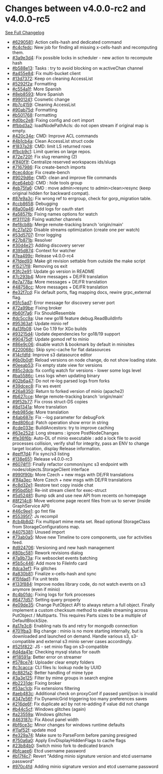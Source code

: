 # Changes between v4.0.0-rc2 and v4.0.0-rc5

[See Full Changelog](https://github.com/pydio/cells/compare/v4.0.0-rc2...v4.0.0-rc5)

- [#6290581](https://github.com/pydio/cells/commit/6290581785f2f2509f61679b7c22c146821fca65): Action cells-hash and dedicated command
- [#c4cfedc](https://github.com/pydio/cells/commit/c4cfedc389d96f5d8fc14c2376cf7e59620aec84): New job for finding all missing x-cells-hash and recomputing them.
- [#3a9e3d4](https://github.com/pydio/cells/commit/3a9e3d4642ee2f3ad666b7dcd71d6397e9ae43b9): Fix possible locks in scheduler - new action to recompute hash
- [#b588e13](https://github.com/pydio/cells/commit/b588e1320b07cc1ca04b90b648aa85e20f2a35cb): Tasks : try to avoid blocking on w.activeChan channel
- [#a455e84](https://github.com/pydio/cells/commit/a455e84c1af0bcb67fc0b40c406bf578e0938aa2): Fix multi-bucket client
- [#13d7372](https://github.com/pydio/cells/commit/13d7372f5852df877e4251c5f93a5af56af99908): Keep on cleaning AccessList
- [#5292f2a](https://github.com/pydio/cells/commit/5292f2a1996752915187a8e08e7d6cc97750b0d1): Formatting
- [#c554a1f](https://github.com/pydio/cells/commit/c554a1fe7f433bd312acd23a6c64f5e2e5a037ff): More Spanish
- [#8eb8593](https://github.com/pydio/cells/commit/8eb8593208db9c20cd6cc5baccd3aa33c97cec15): More Spanish
- [#9901241](https://github.com/pydio/cells/commit/9901241c065466364c017b3fe40fbe28e5a31a61): Cosmetic change
- [#b7c4159](https://github.com/pydio/cells/commit/b7c4159c59fdec2a8efc590c0a9fe595fca5328c): Cleaning AccessList
- [#90ab75d](https://github.com/pydio/cells/commit/90ab75d04610df50bead7eeca085624e59f7c071): Formatting
- [#b501768](https://github.com/pydio/cells/commit/b5017680414f7df1b99d92253088af93b83547c9): Formatting
- [#d0bc2e8](https://github.com/pydio/cells/commit/d0bc2e8289b06def24634b056ad8c44e8cfc9263): Fixing config and cert import
- [#fbbd3a2](https://github.com/pydio/cells/commit/fbbd3a2752af2e48678b327a66a121a0323f47d2): loadNodePathAcls: do not open stream if original map is empty.
- [#420c34e](https://github.com/pydio/cells/commit/420c34e917e0af2e35db50ef8508d9719b74b9cd): CMD: Improve ACL commands
- [#4b1cb4a](https://github.com/pydio/cells/commit/4b1cb4a149ad48be9f35d67e001c37d83038aa1a): Clean AccessList struct code
- [#1837a28](https://github.com/pydio/cells/commit/1837a285cc8f2696cbac7eff50a8082caf1ffa38): CMD: limit LS returned rows
- [#fbcb9c1](https://github.com/pydio/cells/commit/fbcb9c17e15a063b9ec30b7f6b02c0f49321daee): Limit queries on large repos.
- [#72e720f](https://github.com/pydio/cells/commit/72e720f4876ae0057daddda55e6f9bdd296c3a5c): Fix slug renaming (2)
- [#1f40f1f](https://github.com/pydio/cells/commit/1f40f1f20c4ce983a6879291e8ee8a02b40bac6e): Centralize reserved workspaces ids/slugs
- [#7167986](https://github.com/pydio/cells/commit/7167986d542340c47c24dd08bf70c2a9fa4dec84): Fix create-bench imports
- [#cec4dce](https://github.com/pydio/cells/commit/cec4dce0128c3e93e7f682d5a06b4369d2ac43a9): Fix create-bench
- [#9029d6e](https://github.com/pydio/cells/commit/9029d6eff82b090256d05f4a93b04993008124da): CMD: clean and improve file commands
- [#ce64eb0](https://github.com/pydio/cells/commit/ce64eb04c7a49c8c9799afd208f1592348ce9816): CMD : hide tools group
- [#eb75fa6](https://github.com/pydio/cells/commit/eb75fa6b2d4902ed823b674f20c2181c5692b34e): CMD : move admin>resync to admin>clean>resync (keep original hidden for backward compat).
- [#87e9a3c](https://github.com/pydio/cells/commit/87e9a3c3cee893b859d7a0e98ff3ffde4fc28b27): Fix wrong ref to errgroup, check for gorp_migration table.
- [#ccb8658](https://github.com/pydio/cells/commit/ccb86588dd3e2ed0666193b7ad2e24e8f44f9e03): Debugging
- [#8a00a46](https://github.com/pydio/cells/commit/8a00a46a2224bf5bc25b8aa4396f77ea4de2b735): Add logs for oauth start
- [#a5857fb](https://github.com/pydio/cells/commit/a5857fbfc81ede490da768a4301224caf1db6d99): Fixing names options for watch
- [#f311128](https://github.com/pydio/cells/commit/f311128287b279f3d889ca2443fd372bbd6a21ce): Fixing watcher channels
- [#ef8cb8b](https://github.com/pydio/cells/commit/ef8cb8b0a5a7a010e008f36c075fc5f34fad6d09): Merge remote-tracking branch 'origin/main'
- [#c27a120](https://github.com/pydio/cells/commit/c27a120f1bb5a68113fe4ea249bd4aa6516fe986): Disable streams optimization (create one per watch)
- [#53d5707](https://github.com/pydio/cells/commit/53d5707fd2c748b28b35ed9067942bd13961aa12): Error logging
- [#27b871b](https://github.com/pydio/cells/commit/27b871bbdbc36f4a289190f6ad370a1f28650ea2): Resolver
- [#30d4e21](https://github.com/pydio/cells/commit/30d4e214d89ae0925b5f696a297a2a5a3ab2ae1d): Adding discovery server
- [#395d874](https://github.com/pydio/cells/commit/395d874e293a74ede908bcefd1bf4a10b72cf974): Context for watcher
- [#7ea499c](https://github.com/pydio/cells/commit/7ea499cb481572e4a166eb301ae51851a6671922): Release v4.0.0-rc4
- [#7fded93](https://github.com/pydio/cells/commit/7fded93da0a69b51557270128b275235e1f85a9c): Make git revision settable from outside the make script
- [#15217f8](https://github.com/pydio/cells/commit/15217f8f3f1b04a67975eededc40d447e4615e58): Removing os exit
- [#3fc2e91](https://github.com/pydio/cells/commit/3fc2e91fb974a26a3844ea21e8e9d3819b38bc68): Update go version in README
- [#7c293b4](https://github.com/pydio/cells/commit/7c293b466fdd29df275135d1fc592b9fff74be6d): More messages + DE/FR translation
- [#e7a778a](https://github.com/pydio/cells/commit/e7a778a0e2e0cf31f01367bc37f689c633e52c30): More messages + DE/FR translation
- [#48758cc](https://github.com/pydio/cells/commit/48758ccbd0d0d926a136093e42dcb2e2b1855938): More messages + DE/FR translation
- [#e32f7cd](https://github.com/pydio/cells/commit/e32f7cd953f8ea2c25215dba0bb40a0eeb5631f2): Fix default ports, flag mapping docs, rewire grpc_external flag.
- [#5fc5ad7](https://github.com/pydio/cells/commit/5fc5ad74056c966f64bde433e0fcc2ec54752a7e): Error message for discovery server port
- [#72a99be](https://github.com/pydio/cells/commit/72a99be0c5bab1c38834a518615ffec1bd57fa79): Fixing broker
- [#b60f7a6](https://github.com/pydio/cells/commit/b60f7a67612d5997f5bcc453e48c07fff74705df): Fix ShouldResemble
- [#dc5cc9a](https://github.com/pydio/cells/commit/dc5cc9ae98d22836b720da833938722d2b462835): Use new go18 feature debug.ReadBuildInfo
- [#95363af](https://github.com/pydio/cells/commit/95363afb3a889f0a8914cdda50792ec73f2e1590): Update minio ref
- [#a13fb08](https://github.com/pydio/cells/commit/a13fb082216bb634dac664f7baf405b863e418f1): Use Go 1.19 for XGo builds
- [#93215d4](https://github.com/pydio/cells/commit/93215d4e7bac582a430b11bb8b71bee276dbccd1): Update dependencies for go18/19 support
- [#90475df](https://github.com/pydio/cells/commit/90475df9fcd1523e7470d58ea0b65f1cdc46b99f): Update gomod ref to minio
- [#86e9c06](https://github.com/pydio/cells/commit/86e9c06b74f4c2347a757c156314ba235142b03a): disable watch & bookmark by default in minisites
- [#220068c](https://github.com/pydio/cells/commit/220068c77500f07b9571b29da324520bef4320d4): Skip sync-cache for flat datasources
- [#14cfdfd](https://github.com/pydio/cells/commit/14cfdfdd105f670b4996a2bf741f21852e09e3ef): Improve s3 datasource editor
- [#6b0b0df](https://github.com/pydio/cells/commit/6b0b0df440fbf84d0d3c2109ec2a4a12ef0498ad): Reload versions on node change, do not show loading state.
- [#0eeab53](https://github.com/pydio/cells/commit/0eeab531e9fc5fd2d31218cd553b06b2efed0b0e): Fix empty state view for versions
- [#85c2dcb](https://github.com/pydio/cells/commit/85c2dcb8451447c56a49830ea13a7da3e48d8196): fix config watch for versions - lower some logs level
- [#ba5586c](https://github.com/pydio/cells/commit/ba5586cc3431e5efadb883d25c559bac36a509b9): Less logs when updating binary
- [#02b6a47](https://github.com/pydio/cells/commit/02b6a47d7213dde4ef442769cd6eab1b73a59fb0): Do not re-log parsed logs from forks
- [#39dcec8](https://github.com/pydio/cells/commit/39dcec8c82d8332436984e70f1bb70c7ded6648f): Fix ws event
- [#26a8350](https://github.com/pydio/cells/commit/26a8350d1d338d0acf41656931e393f08977c868): Return to forked version of minio (apache2)
- [#b627cce](https://github.com/pydio/cells/commit/b627cce2e15294cde41cfdd11d708c6553e3c748): Merge remote-tracking branch 'origin/main'
- [#9f52b77](https://github.com/pydio/cells/commit/9f52b776f712b62020953e8f9744acd54493b8b5): Fix cross struct-DS copies
- [#8d1341a](https://github.com/pydio/cells/commit/8d1341ad64da24b34f57a325f40ba58f14b3b833): More translation
- [#eb985de](https://github.com/pydio/cells/commit/eb985deee28b3235e2db228f6b3488622e8d0611): More translation
- [#4ab687e](https://github.com/pydio/cells/commit/4ab687e1a641c1334f35f79632a3dbfe1298218e): Fix --log parameter for debugFork
- [#ed806cd](https://github.com/pydio/cells/commit/ed806cdf1e073cfbcdcefac13fa84358c8e531d5): Patch operation show error in string
- [#cde033e](https://github.com/pydio/cells/commit/cde033ecad3f032d17eec058851898675c661f24): BuildAncestors: try to improve caching
- [#63e252d](https://github.com/pydio/cells/commit/63e252d99eaa0ddfb630b1f867f7cf7b7c295a49): Long streams : ignore PostNodeChanges
- [#fe36f6b](https://github.com/pydio/cells/commit/fe36f6b37445011e04e25276eac1fc6433283a53): Auto-DL of minio executable : add a lock file to avoid processes collision, verify sha1 for integrity, pass an ENV to change target location, display Release information.
- [#eeff7d4](https://github.com/pydio/cells/commit/eeff7d40635dfb4ca971c3568169f6f13f62e6b4): Fix sync/s3 listing
- [#138e651](https://github.com/pydio/cells/commit/138e651a6026e1d6fbc81fb5dda65f3f69b4f1f7): Release v4.0.0-rc3
- [#6074f11](https://github.com/pydio/cells/commit/6074f11446523cd0d16384f7857d42ce8586bde1): Finally refactor common/sync s3 endpoint with nodes/objects.StorageClient interface
- [#990f90b](https://github.com/pydio/cells/commit/990f90b2bdce3278fcb6222277a8019f025428d1): More Czech + new msgs with DE/FR translations
- [#1f4a3ec](https://github.com/pydio/cells/commit/1f4a3ec10c69d937588cca75ebcd9cd9627c4e51): More Czech + new msgs with DE/FR translations
- [#c8d32e1](https://github.com/pydio/cells/commit/c8d32e13bea4cd69a80c1d2268988c0f588324c9): Restore text copy inside chat
- [#95bd5b1](https://github.com/pydio/cells/commit/95bd5b1937c7e4e6a7b004f8bde23809d026b34d): Re-init stream client for exec-struct
- [#5d52481](https://github.com/pydio/cells/commit/5d52481692cba367dbc6f8d363dc5eb506dcb22d): Bump sdk and use new API from recents on homepage
- [#8f214c8](https://github.com/pydio/cells/commit/8f214c815be843efca8caef9b69dc6682aa220b9): Move welcome page recent files from ux to server (inside GraphService API)
- [#46c9ee1](https://github.com/pydio/cells/commit/46c9ee17d55eb24d6cd5d25efdfdef83100b4ba5): go fmt file
- [#55395f7](https://github.com/pydio/cells/commit/55395f7ee1537a51aae5d874831d58311650a24c): Js recompil
- [#cb4b8d2](https://github.com/pydio/cells/commit/cb4b8d247ec0587ce56aac9f71f56b94bdc1b724): Fix multipart mime meta set. Read optional StorageClass from StorageConfigurations map.
- [#4075381](https://github.com/pydio/cells/commit/4075381a7026e8696b7a2f9d878eca5861cebeac): Unused import
- [#73ab0a5](https://github.com/pydio/cells/commit/73ab0a51380c7dbfbf7410deeed3ae7d2a54fe4d): Move new Timeline to core components, use for activities feed.
- [#d924706](https://github.com/pydio/cells/commit/d924706fe24e1b995a7e6fcbb91f96b44c5eea12): Versioning and new hash management
- [#80bc581](https://github.com/pydio/cells/commit/80bc581a6179bed231a7b2ce8616e44611fc708f): Rework revisions dialog
- [#7a9b73a](https://github.com/pydio/cells/commit/7a9b73ab26543bd95e53e61d881a72b76bce8eb0): Fix websocket events batching
- [#5b5c446](https://github.com/pydio/cells/commit/5b5c4464e84fd1eea2ef60a2b46155feb2f49069): Add more to FileInfo card
- [#dca3ef1](https://github.com/pydio/cells/commit/dca3ef1c86c72d71754cc562f6f2672597ecd219): Fix glitches
- [#a830b81](https://github.com/pydio/cells/commit/a830b81217b69f77a9344e71e6371c5d6748bc9c): Finalize x-cells-hash and sync
- [#15fdad1](https://github.com/pydio/cells/commit/15fdad1060761d8d4e60cdd73d8ae96001d0b29f): Fix unit tests
- [#133f884](https://github.com/pydio/cells/commit/133f88424db61a75ecca48732a648503e015113c): Improve nodes library code, do not watch events on s3 anymore (even if minio)
- [#c4b01dc](https://github.com/pydio/cells/commit/c4b01dc1711cf077794654c9f8f41ba55e6dad32): Fixing logs for fork processes
- [#6477d57](https://github.com/pydio/cells/commit/6477d576dd7d50a0051f49b120781b8f40bbf023): Setting query properly
- [#e09de35](https://github.com/pydio/cells/commit/e09de35ec7be436da0f136d3b5ef2b61b251cf1a): Change PutObject API to always return a full object. Finally implement a custom checksum method to enable streaming across PutObject / Multiparts. This requires Parts sizes to be a multiple of DefaultBlockSize.
- [#a17e3c8](https://github.com/pydio/cells/commit/a17e3c855e67977bc5ae743f496443c82c9fe5ea): Enabling nats tls and retry for mongodb connection
- [#701fba3](https://github.com/pydio/cells/commit/701fba3466091e7140dbb376f72c88390009dba3): Big change : minio is no more starting internally, but is downloaded and launched on demand. Handle various s3, s3-compatible and external s3 minio server cases accordingly.
- [#525f822](https://github.com/pydio/cells/commit/525f82219a6d0fe278e514d3ecd4b703bab78487): JS - set minio flag on s3-compatible
- [#d4da41e](https://github.com/pydio/cells/commit/d4da41e8613a1c1fabb9b92f042a302df2407d41): Checking mysql status for oauth
- [#f18591a](https://github.com/pydio/cells/commit/f18591acf93a68655267ce79eadf63bb1b7ec946): Better error on streamer
- [#578ce74](https://github.com/pydio/cells/commit/578ce74695a31e03bf5200400de6a175bf0a711d): Uploader clear empty folders
- [#c3cacca](https://github.com/pydio/cells/commit/c3caccad60cf4bcad82e01378f5bfd281451c712): CLI files ls: lookup node by UUID
- [#c882fa2](https://github.com/pydio/cells/commit/c882fa222b25c15ad6f0a74cdb820b63cb674e86): Better handling of mime type
- [#3a3e125](https://github.com/pydio/cells/commit/3a3e125f19b1400915aa06319cfff6b3ebee989b): Filter by mime groups in search engine
- [#b2231de](https://github.com/pydio/cells/commit/b2231de067058ef736d1f74d4592455c278780c2): Fixing broker
- [#53ac1cb](https://github.com/pydio/cells/commit/53ac1cbdf25334e3b0e7e5a164907e26c556c314): Fix extensions filtering
- [#aeb483c](https://github.com/pydio/cells/commit/aeb483cbd79cf23032e902ddb78fa83cc8b8574d): Additional check on proxyConf if passed yaml/json is invalid
- [#347e56f](https://github.com/pydio/cells/commit/347e56ff997b0bf294afd74b2c694118501fe31a): Fix DynamicGrid triggering too many preferences saves
- [#216de6f](https://github.com/pydio/cells/commit/216de6f7aaebac4c650a0b16be5eb26f3a68bba4): Fix duplicate acl by not re-adding if value did not change
- [#b44c5cf](https://github.com/pydio/cells/commit/b44c5cfccc7f27dc3e03a2455811fd59a5196b91): Windows glitches (again)
- [#a23559a](https://github.com/pydio/cells/commit/a23559ac755a19408dd76f7b34d6def649810f67): Windows glitches
- [#463187c](https://github.com/pydio/cells/commit/463187c6b6097249b2bce61ede7d97828adcf335): Fix About panel width
- [#bf6ce3c](https://github.com/pydio/cells/commit/bf6ce3cc6fa83c92b9876e12a0a7ada2331fe329): Minor changes for windows runtime defaults
- [#11af52f](https://github.com/pydio/cells/commit/11af52f6c9b8035185a855ae80e3b8eb00f2ad4c): update mod
- [#e329a74](https://github.com/pydio/cells/commit/e329a74d72919f86e9ef5900c9721a13fd2e106f): Make sure to ParseForm before parsing presigned
- [#750a6a0](https://github.com/pydio/cells/commit/750a6a0e168e43a5d14727e1f94f945e8d14a86f): Apply EnvDisplayHiddenFlags to cache flags
- [#23b84b0](https://github.com/pydio/cells/commit/23b84b05db84cf1ad5a819c52a370f69043f1c55): Switch minio fork to dedicated branch
- [#bfcaee6](https://github.com/pydio/cells/commit/bfcaee60993ff2891e2dc0568e11bfb18dd8b29d): Etcd username password
- [#b17f4c7](https://github.com/pydio/cells/commit/b17f4c7b6b1c5127d8b8ba98e08a64cc85bce017): Revert "Adding minio signature version and etcd username password"
- [#970c4fd](https://github.com/pydio/cells/commit/970c4fde6a911e3042c34661d9d62aee6a5c1cb5): Adding minio signature version and etcd username password
